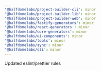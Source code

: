 ```yaml
---
'@halfdomelabs/project-builder-cli': minor
'@halfdomelabs/project-builder-lib': minor
'@halfdomelabs/project-builder-web': minor
'@halfdomelabs/fastify-generators': minor
'@halfdomelabs/react-generators': minor
'@halfdomelabs/core-generators': minor
'@halfdomelabs/ui-components': minor
'@halfdomelabs/tools': minor
'@halfdomelabs/sync': minor
'@halfdomelabs/cli': minor
---
```


Updated eslint/prettier rules
